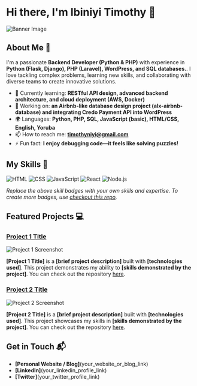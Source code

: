 # Hi there, I'm Ibiniyi Timothy 👋

![Banner Image](your_banner_image_url_here)

## About Me 🚀

I'm a passionate **Backend Developer (Python & PHP)** with experience in **Python (Flask, Django), PHP (Laravel), WordPress, and SQL databases.**. I love tackling complex problems, learning new skills, and collaborating with diverse teams to create innovative solutions.

- 🌱 Currently learning: **RESTful API design, advanced backend architecture, and cloud deployment (AWS, Docker)**
- 🔭 Working on: **an Airbnb-like database design project (alx-airbnb-database) and integrating Credo Payment API into WordPress**
- 🌍 Languages: **Python, PHP, SQL, JavaScript (basic), HTML/CSS, English, Yoruba**
- 📫 How to reach me: **timothyniyi@gmail.com**
- ⚡ Fun fact: **I enjoy debugging code—it feels like solving puzzles!**

## My Skills 🧠

![HTML](https://img.shields.io/badge/-HTML-E34F26?style=flat-square&logo=html5&logoColor=white)
![CSS](https://img.shields.io/badge/-CSS-1572B6?style=flat-square&logo=css3&logoColor=white)
![JavaScript](https://img.shields.io/badge/-JavaScript-F7DF1E?style=flat-square&logo=javascript&logoColor=black)
![React](https://img.shields.io/badge/-React-61DAFB?style=flat-square&logo=react&logoColor=black)
![Node.js](https://img.shields.io/badge/-Node.js-339933?style=flat-square&logo=node.js&logoColor=white)


*Replace the above skill badges with your own skills and expertise. To create more badges, use [checkout this repo](https://github.com/alexandresanlim/Badges4-README.md-Profile).*

## Featured Projects 💻

### [Project 1 Title](project_1_link)

![Project 1 Screenshot](project_1_screenshot_url)

**[Project 1 Title]** is a **[brief project description]** built with **[technologies used]**. This project demonstrates my ability to **[skills demonstrated by the project]**. You can check out the repository [here](project_1_repository_link).

### [Project 2 Title](project_2_link)

![Project 2 Screenshot](project_2_screenshot_url)

**[Project 2 Title]** is a **[brief project description]** built with **[technologies used]**. This project showcases my skills in **[skills demonstrated by the project]**. You can check out the repository [here](project_2_repository_link).

## Get in Touch 📬

- **[Personal Website / Blog]**(your_website_or_blog_link)
- **[LinkedIn]**(your_linkedin_profile_link)
- **[Twitter]**(your_twitter_profile_link)


